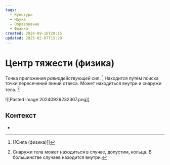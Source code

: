 ```yaml
---
tags:
  - Культура
  - Наука
  - Образование
  - Физика
created: 2024-09-18T20:15
updated: 2025-02-07T15:28
---
```

# Центр тяжести (физика)

Точка приложения *равнодействующей* сил.  [^1]
Находится путём поиска точки пересечений линий отвеса.
Может находиться внутри и снаружи тела.  [^2]

![[Pasted image 20240929232307.png]]

## Контекст
- 

[^1]: [[Сила (физика)]]
[^2]: Снаружи тела может находиться в случае, допустим, кольца. В большинстве случаев находится внутри.